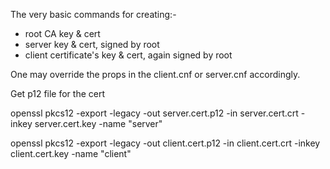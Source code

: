 The very basic commands for creating:-

- root CA key & cert
- server key & cert, signed by root
- client certificate's key & cert, again signed by root


One may override the props in the client.cnf or server.cnf accordingly.

Get p12 file for the cert

openssl pkcs12 -export -legacy -out server.cert.p12 -in server.cert.crt -inkey server.cert.key -name "server"

openssl pkcs12 -export -legacy -out client.cert.p12 -in client.cert.crt -inkey client.cert.key -name "client"